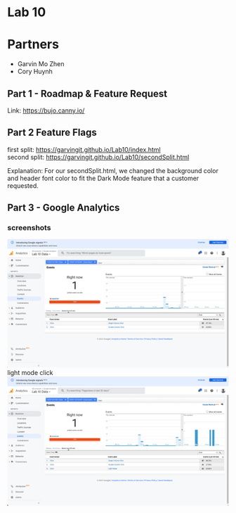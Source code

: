 # Lab 10
# Partners
- Garvin Mo Zhen
- Cory Huynh
## Part 1 - Roadmap & Feature Request
Link: https://bujo.canny.io/

## Part 2 Feature Flags
first split: https://garvingit.github.io/Lab10/index.html \
second split: https://garvingit.github.io/Lab10/secondSplit.html

Explanation:
For our secondSplit.html, we changed the background color and header font color to fit the Dark Mode feature that a customer requested. 

## Part 3 - Google Analytics
### screenshots
![](google_analytics.png)
light mode click
![](google_analytics_part2.png)